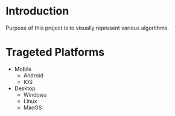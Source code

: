 # Introduction
Purpose of this project is to visually represent various algorithms.

# Trageted Platforms
- Mobile
  - Android
  - IOS
- Desktop
  - Windows
  - Linux
  - MacOS 
